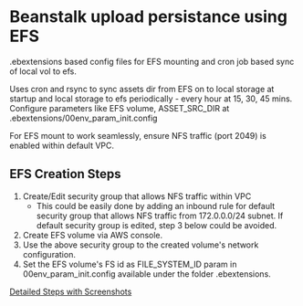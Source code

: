 # Beanstalk upload persistance using EFS
.ebextensions based config files for EFS mounting and cron job based sync of local vol to efs.

Uses cron and rsync to sync assets dir from EFS on to local storage at startup and local storage to efs periodically - every hour at 15, 30, 45 mins. 
Configure parameters like EFS volume, ASSET_SRC_DIR at .ebextensions/00env_param_init.config

For EFS mount to work seamlessly, ensure NFS traffic (port 2049) is enabled within default VPC. 

## EFS Creation Steps 
1. Create/Edit security group that allows NFS traffic within VPC 
   - This could be easily done by adding an inbound rule for default security group that allows NFS traffic from 172.0.0.0/24 subnet. If default security group is edited, step 3 below could be avoided. 
2. Create EFS volume via AWS console.
3. Use the above security group to the created volume's network configuration.
4. Set the EFS volume's FS id  as FILE_SYSTEM_ID param in 00env_param_init.config available under the folder .ebextensions.

[Detailed Steps with Screenshots](docs/EFSCreate.md)

